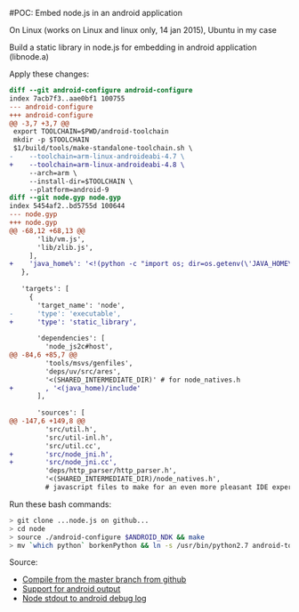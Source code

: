 #POC: Embed node.js in an android application


On Linux (works on Linux and linux only, 14 jan 2015), Ubuntu in my case

Build a static library in node.js for embedding in android application (libnode.a)

Apply these changes:

```diff
diff --git android-configure android-configure
index 7acb7f3..aae0bf1 100755
--- android-configure
+++ android-configure
@@ -3,7 +3,7 @@
 export TOOLCHAIN=$PWD/android-toolchain
 mkdir -p $TOOLCHAIN
 $1/build/tools/make-standalone-toolchain.sh \
-    --toolchain=arm-linux-androideabi-4.7 \
+    --toolchain=arm-linux-androideabi-4.8 \
     --arch=arm \
     --install-dir=$TOOLCHAIN \
     --platform=android-9
diff --git node.gyp node.gyp
index 5454af2..bd5755d 100644
--- node.gyp
+++ node.gyp
@@ -68,12 +68,13 @@
       'lib/vm.js',
       'lib/zlib.js',
     ],
+    'java_home%': '<!(python -c "import os; dir=os.getenv(\'JAVA_HOME\', \'/usr/lib/jvm/java-7-openjdk-amd64\'); assert os.path.exists(os.path.join(dir, \'include/jni.h\')), \'Point \\$JAVA_HOME or the java_home gyp variable to a directory containing include/jni.h!\'; print dir")',
   },
 
   'targets': [
     {
       'target_name': 'node',
-      'type': 'executable',
+      'type': 'static_library',
 
       'dependencies': [
         'node_js2c#host',
@@ -84,6 +85,7 @@
         'tools/msvs/genfiles',
         'deps/uv/src/ares',
         '<(SHARED_INTERMEDIATE_DIR)' # for node_natives.h
+        , '<(java_home)/include'
       ],
 
       'sources': [
@@ -147,6 +149,8 @@
         'src/util.h',
         'src/util-inl.h',
         'src/util.cc',
+        'src/node_jni.h',
+        'src/node_jni.cc',
         'deps/http_parser/http_parser.h',
         '<(SHARED_INTERMEDIATE_DIR)/node_natives.h',
         # javascript files to make for an even more pleasant IDE experience
```

Run these bash commands:

```bash
> git clone ...node.js on github...
> cd node
> source ./android-configure $ANDROID_NDK && make
> mv `which python` borkenPython && ln -s /usr/bin/python2.7 android-toolchain/bin/python
```

Source:
* [Compile from the master branch from github](http://www.goland.org/nodejsonandroid/)
* [Support for android output](http://hanyugeekingstyle.blogspot.nl/2013/01/nodejs-for-android-with-consolelog.html)
* [Node stdout to android debug log](https://github.com/paddybyers/android-debuglog)
